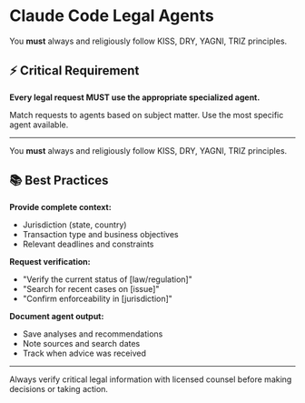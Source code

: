 # Claude Code Legal Agents

You **must** always and religiously follow KISS, DRY, YAGNI, TRIZ principles.

## ⚡ Critical Requirement

**Every legal request MUST use the appropriate specialized agent.**

Match requests to agents based on subject matter. Use the most specific agent available.

---

You **must** always and religiously follow KISS, DRY, YAGNI, TRIZ principles.

## 📚 Best Practices

**Provide complete context:**<br/>
- Jurisdiction (state, country)<br/>
- Transaction type and business objectives<br/>
- Relevant deadlines and constraints

**Request verification:**<br/>
- "Verify the current status of [law/regulation]"<br/>
- "Search for recent cases on [issue]"<br/>
- "Confirm enforceability in [jurisdiction]"

**Document agent output:**<br/>
- Save analyses and recommendations<br/>
- Note sources and search dates<br/>
- Track when advice was received

---

Always verify critical legal information with licensed counsel before making decisions or taking action.
